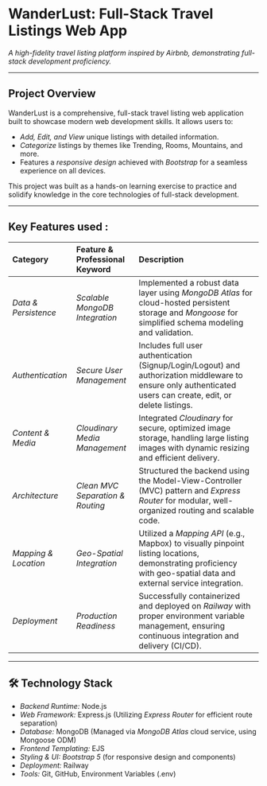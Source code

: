 # WanderLust: Full-Stack Travel Listings Web App

*A high-fidelity travel listing platform inspired by Airbnb, demonstrating full-stack development proficiency.*

---

## Project Overview

WanderLust is a comprehensive, full-stack travel listing web application built to showcase modern web development skills. It allows users to:
* *Add, Edit, and View* unique listings with detailed information.
* *Categorize* listings by themes like Trending, Rooms, Mountains, and more.
* Features a *responsive design* achieved with *Bootstrap* for a seamless experience on all devices.

This project was built as a hands-on learning exercise to practice and solidify knowledge in the core technologies of full-stack development.

---

## Key Features used :

| Category | Feature & Professional Keyword | Description |
| :--- | :--- | :--- |
| *Data & Persistence* | *Scalable MongoDB Integration* | Implemented a robust data layer using *MongoDB Atlas* for cloud-hosted persistent storage and *Mongoose* for simplified schema modeling and validation. |
| *Authentication* | *Secure User Management* | Includes full user authentication (Signup/Login/Logout) and authorization middleware to ensure only authenticated users can create, edit, or delete listings. |
| *Content & Media* | *Cloudinary Media Management* | Integrated *Cloudinary* for secure, optimized image storage, handling large listing images with dynamic resizing and efficient delivery. |
| *Architecture* | *Clean MVC Separation & Routing* | Structured the backend using the Model-View-Controller (MVC) pattern and *Express Router* for modular, well-organized routing and scalable code. |
| *Mapping & Location* | *Geo-Spatial Integration* | Utilized a *Mapping API* (e.g., Mapbox) to visually pinpoint listing locations, demonstrating proficiency with geo-spatial data and external service integration. |
| *Deployment* | *Production Readiness* | Successfully containerized and deployed on *Railway* with proper environment variable management, ensuring continuous integration and delivery (CI/CD). |

---

## 🛠 Technology Stack

* *Backend Runtime:* Node.js
* *Web Framework:* Express.js (Utilizing *Express Router* for efficient route separation)
* *Database:* MongoDB (Managed via *MongoDB Atlas* cloud service, using Mongoose ODM)
* *Frontend Templating:* EJS
* *Styling & UI:* *Bootstrap 5* (for responsive design and components)
* *Deployment:* Railway
* *Tools:* Git, GitHub, Environment Variables (.env)
